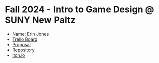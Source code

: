 # Fall 2024 - Intro to Game Design @ SUNY New Paltz
* Name: Erin Jones
* [Trello Board](https://trello.com/b/eQVNpjV2/sidestepdemo)
* [Proposal](proposal.pdf)
* [Repository](https://github.com/jones-erin-650/SideStepDemo/tree/main)
* [itch.io](https://jones-erin-650.itch.io/sidestep-demo)
